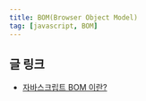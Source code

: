 ```yaml
---
title: BOM(Browser Object Model)
tag: [javascript, BOM]
---
```

## 글 링크
- [자바스크립트 BOM 이란?](https://youtu.be/3c4xp8U3jjM?feature=shared)

